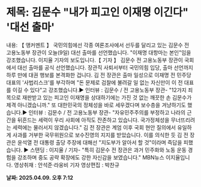 # **제목: 김문수 "내가 피고인 이재명 이긴다" '대선 출마'**

  내용: 【 앵커멘트 】  국민의힘에선 각종 여론조사에서 선두를 달리고 있는 김문수 전 고용노동부 장관이 오늘(9일) 대선 출마를 선언했습니다.  "이재명 대항마는 본인"임을 강조했습니다.  이지율 기자의 보도입니다.【 기자 】  김문수 전 고용노동부 장관이 국회에서 대선 출마를 공식 선언했습니다.  장관직 사퇴서부터 국민의힘 입당, 출마 선언까지 하루 만에 대권 행보를 본격화한 겁니다.  김 전 장관은 출마 일성으로 이재명 전 민주당 대표의 '사법리스크'를 부각하며 "돈 문제로 검찰에 불려갈 일 없는 자신만이 이 전 대표를 이길 수 있다"고 강조했습니다.▶ 인터뷰 : 김문수 / 전 고용노동부 장관- "12가지 죄목으로 재판받고 있는 피고인 이재명을 상대하기에는 가진 것 없는 깨끗한 손 김문수가 제격 아니겠습니까."  또 대한민국의 정체성을 바로 세우겠다며 보수층을 겨냥하기도 했습니다.▶ 인터뷰 : 김문수 / 전 고용노동부 장관- "자유민주주의를 부정하고 나라의 근간을 뒤흔드는 세력이 우리 사회에 아직도 잔존하고 있습니다. 국가정체성을 무너뜨리려는 세력에는 물러서지 않겠습니다."  김 전 장관은 계엄 이후 국회 현안 질의에서 유일하게 사과를 거부한 국무위원으로 보수진영의 지지를 받았습니다.  이를 의식한 듯 김 전 장관은 윤석열 전 대통령 출당 주장에 대해선 "지도부가 알아서 할 것"이라며 즉답을 피했습니다. ▶ 스탠딩 : 이지율 / 기자- "특히 김문수 전 장관은 과거 민주화와 노동 운동 경험을 강조하며 중도 공략 확장에도 강한 자신감을 보였습니다."  MBN뉴스 이지율입니다.  영상취재 : 안석준·라웅비 기자  영상편집 : 박찬규

  **날짜: 2025.04.09. 오후 7:12**